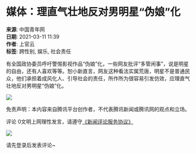 # 媒体：理直气壮地反对男明星“伪娘”化

**来源**: 中国青年网  
**日期**: 2021-03-11 11:39  
**作者**: 上官云  
**标签**: 跨性别, 娱乐, 社会责任

有全国政协委员呼吁警惕影视作品“伪娘”化，一些网友批评“多管闲事”，说是明星的自由，还有人喜欢等等。恕小新直言，网友这种看法实属荒唐，明星不是普通民众，他们承担着成风化人、引导社会的责任，所作所为很容易引发仿效，应理直气壮地反对男明星“伪娘”化。

![](https://inews.gtimg.com/newsapp_bt/0/1012205723968_6694/0)

免责声明：本内容来自腾讯平台创作者，不代表腾讯新闻或腾讯网的观点和立场。

评论 0文明上网理性发言，请遵守[《新闻评论服务协议》](https://new.qq.com/static/coralinfo.htm)

![](http://inews.gtimg.com/newsapp_ls/0/12597139796/0)

请先登录后发表评论~